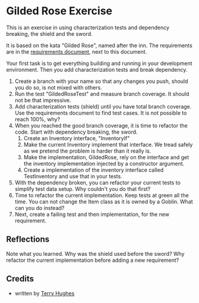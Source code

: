 Gilded Rose Exercise
===========

This is an exercise in using characterization tests and dependency breaking, the shield and the sword.

It is based on the kata "Gilded Rose", named after the inn. The requirements are in the [requirements document](requirements.md), next to this document.

Your first task is to get everything building and running in your development environment. Then you add characterization tests and break dependency.

1. Create a branch with your name so that any changes you push, should you do so, is not mixed with others.
1. Run the test "GildedRoseTest" and measure branch coverage. It should not be that impressive.
1. Add characterization tests (shield) until you have total branch coverage. Use the requirements document to find test cases. It is not possible to reach 100%, why?
1. When you reached the good branch coverage, it is time to refactor the code. Start with dependency breaking, the sword. 
    1. Create an Inventory interface, "InventoryIf"
    1. Make the current Inventory implement that interface. We tread safely as we pretend the problem is harder than it really is.
    1. Make the implementation, GildedRose, rely on the interface and get the inventory implementation injected by a constructor argument.
    1. Create a implementation of the inventory interface called TestInventory and use that in your tests.
1. With the dependency broken, you can refactor your current tests to simplify test data setup. Why couldn't you do that first?
1. Time to refactor the current implementation. Keep tests at green all the time. You can not change the Item class as it is owned by a Goblin. What can you do instead?
1. Next, create a failing test and then implementation, for the new requirement. 
 
Reflections
------
Note what you learned. Why was the shield used before the sword? Why refactor the current implementation before adding a new requirement?


Credits
-------

* written by [Terry Hughes](https://twitter.com/TerryHughes)
